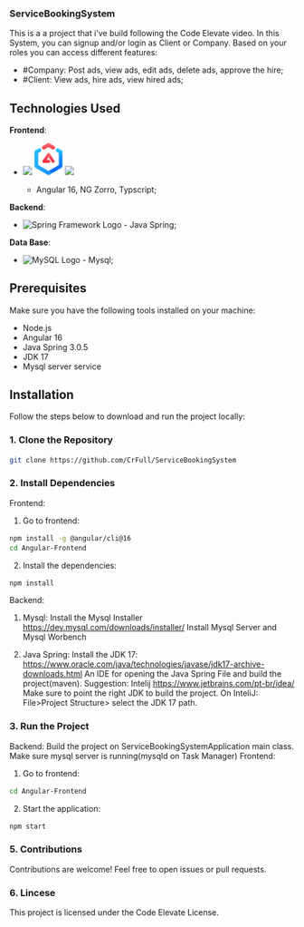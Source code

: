 ### ServiceBookingSystem

This is a a project that i've build following the Code Elevate video. In this System, you can signup and/or login as Client or Company. Based on your roles 
you can access different features: 

- #Company:  Post ads, view ads, edit ads, delete ads, approve the hire;
- #Client:   View ads, hire ads, view hired ads;

## Technologies Used

**Frontend**:
  - <img src="https://img.shields.io/badge/Angular-DD0031?style=for-the-badge&logo=angular&logoColor=white" width="100" />  <img src="https://github.com/NG-ZORRO/ng-zorro-antd/blob/master/logo.svg" width="50" />  <img src="https://raw.githubusercontent.com/remojansen/logo.ts/master/ts.png" width="50" />

       - Angular 16, NG Zorro, Typscript;
    
**Backend**:
  - <img src="https://cdn.jsdelivr.net/gh/devicons/devicon/icons/spring/spring-original.svg" alt="Spring Framework Logo" width="50" />
        - Java Spring;
  
**Data Base**:
- <img src="https://cdn.jsdelivr.net/gh/devicons/devicon/icons/mysql/mysql-original.svg" alt="MySQL Logo" width="50" />
      - Mysql;

## Prerequisites

Make sure you have the following tools installed on your machine:

- Node.js
- Angular 16
- Java Spring 3.0.5
- JDK 17
- Mysql server service

## Installation

Follow the steps below to download and run the project locally:

### 1. Clone the Repository

```bash
git clone https://github.com/CrFull/ServiceBookingSystem
```
### 2. Install Dependencies
Frontend:
 1. Go to frontend:
```bash
npm install -g @angular/cli@16
cd Angular-Frontend
```
 2. Install the dependencies:
```bash
npm install
```
Backend:
 1. Mysql:
   Install the Mysql Installer https://dev.mysql.com/downloads/installer/
   Install Mysql Server and Mysql Worbench
    
 2. Java Spring:
   Install the JDK 17: https://www.oracle.com/java/technologies/javase/jdk17-archive-downloads.html
   An IDE for opening the Java Spring File and build the project(maven). Suggestion: Intelij https://www.jetbrains.com/pt-br/idea/
   Make sure to point the right JDK to build the project. On InteliJ: File>Project Structure> select the JDK 17 path.

### 3. Run the Project
Backend:
  Build the project on ServiceBookingSystemApplication main class.
  Make sure mysql server is running(mysqld on Task Manager)
Frontend:
  1. Go to frontend:
```bash
cd Angular-Frontend
```
  2. Start the application:
```bash
npm start
```
### 5. Contributions
Contributions are welcome! Feel free to open issues or pull requests.


### 6. Lincese 
This project is licensed under the Code Elevate License.



